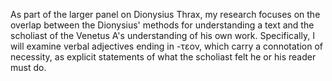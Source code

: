 As part of the larger panel on Dionysius Thrax, my research focuses on the overlap between the Dionysius' methods for understanding a text and the scholiast of the Venetus A's understanding of his own work. Specifically, I will examine verbal adjectives ending in -τεον, which carry a connotation of necessity, as explicit statements of what the scholiast felt he or his reader must do. 
